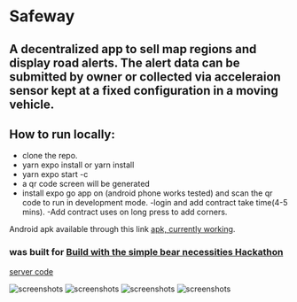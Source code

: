 # Safeway 
## A decentralized app to sell map regions and display road alerts. The alert data can be submitted by owner or collected via acceleraion sensor kept at a fixed configuration in a moving vehicle.
## How to run locally:
- clone the repo.
- yarn expo install or yarn install
- yarn expo start -c
- a qr code screen will be generated
- install expo go app on (android phone works tested) and scan the qr code to run in development mode.
-login and add contract take time(4-5 mins).
-Add contract uses on long press to add corners.

Android apk available through this link [apk, currently working](https://expo.dev/artifacts/eas/ozwNVnh2dWhRRhJSttSLJr.apk).

### was built for [Build with the simple bear necessities Hackathon](https://moonbeam.hackerearth.com/challenges/hackathon/moonbeam-hackathon-2)
[server code](https://github.com/Mhashh/safewayserver)


![screenshots](https://i.ibb.co/G5szzpW/Screenshot-20230705-053246.png) 
![screenshots](https://i.ibb.co/ScMsns2/Screenshot-20230705-053235.png) 
![screenshots](https://i.ibb.co/0Z98SjM/Screenshot-20230705-053224.png) 
![screenshots](https://i.ibb.co/hVRXWkC/Screenshot-20230705-053205.png) 
